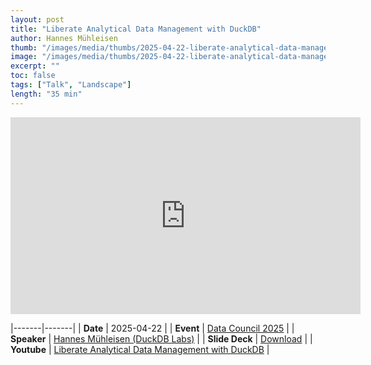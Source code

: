 ```yaml
---
layout: post
title: "Liberate Analytical Data Management with DuckDB"
author: Hannes Mühleisen
thumb: "/images/media/thumbs/2025-04-22-liberate-analytical-data-management-with-duckdb.png"
image: "/images/media/thumbs/2025-04-22-liberate-analytical-data-management-with-duckdb.png"
excerpt: ""
toc: false
tags: ["Talk", "Landscape"]
length: "35 min"
---
```


<div class="video-container">
<iframe width="560" height="315" src="https://www.youtube-nocookie.com/embed/o53onmgnQDU?si=7nUCLymvtVwG51nc" title="YouTube video player" frameborder="0" allow="accelerometer; autoplay; clipboard-write; encrypted-media; gyroscope; picture-in-picture; web-share" referrerpolicy="strict-origin-when-cross-origin" allowfullscreen></iframe>
</div>


|-------|-------|
| **Date** | 2025-04-22 |
| **Event** | [Data Council 2025](https://www.datacouncil.ai/bay-2025) |
| **Speaker** | [Hannes Mühleisen (DuckDB Labs)](https://hannes.muehleisen.org/) |
| **Slide Deck** | [Download](https://blobs.duckdb.org/slides/data-council-2025-liberate-analytical-data-management-with-duckdb.pdf) |
| **Youtube** | [Liberate Analytical Data Management with DuckDB](https://www.youtube.com/watch?v=o53onmgnQDU) |

